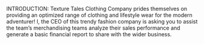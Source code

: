 INTRODUCTION:
Texture Tales Clothing Company prides themselves on providing an optimized
range of clothing and lifestyle wear for the modern adventurer!
I, the CEO of this trendy fashion company is asking you to assist the team’s
merchandising teams analyze their sales performance and generate a basic financial
report to share with the wider business.
